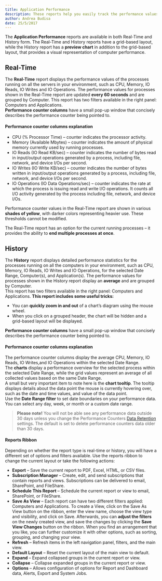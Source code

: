 ```yaml
---
title: Application Performance
description: These reports help you easily track the performance values of the processes running on all the servers in your environment, such as CPU, Memory, IO Reads, IO Writes, and IO Operations.
author: Andrea Budisa
date: 25/5/2017
---
```

The __Application Performance__ reports are available in both Real-Time and History form. The Real-Time and History reports have a grid-based layout, while the History report has a __preview chart__ in addition to the grid-based layout, that provides a visual representation of computer performance.

## Real-Time

The __Real-Time__ report displays the performance values of the processes running on all the servers in your environment, such as CPU, Memory, IO Reads, IO Writes and IO Operations. The performance values for processes shown in the Real-Time report are updated __every 60 seconds__ and are grouped by Computer. This report has two filters available in the right panel: Computers and Applications.  
__Performance counter columns__ have a small pop-up window that concisely describes the performance counter being pointed to.

#### Performance counter columns explanation

+ CPU (% Processor Time) – counter indicates the processor activity.
+ Memory (Available Mbytes) – counter indicates the amount of physical memory currently used by running processes.
+ IO Reads (IO Read KB/sec) – counter indicates the number of bytes read in input/output operations generated by a process, including file, network, and device I/Os per second.
+ IO Writes (IO Write KB/sec) – counter indicates the number of bytes written in input/output operations generated by a process, including file, network, and device I/Os per second.
+ IO Operations (IO Data Operations/sec) – counter indicates the rate at which the process is issuing read and write I/O operations. It counts all I/O activity generated by the process including file, network, and device I/Os.

Performance counter values in the Real-Time report are shown in various __shades of yellow__, with darker colors representing heavier use. These thresholds cannot be modified.

The Real-Time report has an option for the current running processes – it provides the ability to __end multiple processes at once__.

## History

The __History__ report displays detailed performance statistics for the processes running on all the computers in your environment, such as CPU, Memory, IO Reads, IO Writes and IO Operations, for the selected Date Range, Computer(s), and Application(s). The performance values for processes shown in the History report display an __average__ and are grouped by Computer.  
This report has two filters available in the right panel: Computers and Applications.
__This report includes some useful tricks:__

+ You can __quickly zoom in and out__ of a chart’s diagram using the mouse wheel.
+ When you click on a grouped header, the chart will be hidden and a grid-based layout will be displayed.

__Performance counter columns__ have a small pop-up window that concisely describes the performance counter being pointed to.

#### Performance counter columns explanation

The performance counter columns display the average CPU, Memory, IO Reads, IO Writes,and IO Operations within the selected Date Range.  
The __charts__ display a performance overview for the selected process within the selected Date Range, while the grid values represent an average of all collected values based on the same Date Range.  
A small but very important item to note here is the __chart tooltip__. The tooltip displays details about the data point the mouse is currently hovering over, such as the date and time values, and value of the data point.  
Use the __Date Range filter__ to set date boundaries on your performance data. You can select any day, week, or month or a custom date range.

> __Please note!__ You will not be able see any performance data outside 30 days unless you change the Performance Counters [Data Retention](#internal/get-to-know-syskit-monitor/backstage-screen/configuration/options/#data-retention) settings. The default is set to delete performance counters data older than 30 days.

#### Reports Ribbon

Depending on whether the report type is real-time or history, you will have a different set of options and filters available. Use the reports ribbon to change the current layout or take the following actions:

+ __Export__ – Save the current report to PDF, Excel, HTML, or CSV files.
+ __Subscription Manager__ – Create, edit, and send subscriptions that contain reports and views. Subscriptions can be delivered to email, SharePoint, and FileShare.
+ __Schedule This Report__ – Schedule the current report or view to email, SharePoint, or FileShare.
+ __Save As View__ – Each report can have two different filters applied: Computers and Applications. To create a View, click on the Save As View button on the ribbon, enter the view name, choose the view type and visibility, and click on Save. Afterwards, you can __adjust the filters__ on the newly created view, and save the changes by clicking the __Save View Changes__ button on the ribbon. When you find an arrangement that you like, you can further customize it with other options, such as sorting, grouping, and changing your view.
+ __Refresh__ – Refresh items in the left navigation panel, filters, and the main view.
+ __Default Layout__ – Reset the current layout of the main view to default.
+ __Expand__ – Expand collapsed groups in the current report or view.
+ __Collapse__ – Collapse expanded groups in the current report or view.
+ __Options__ – Allows configuration of options for Report and Dashboard data, Alerts, Export and System Jobs.